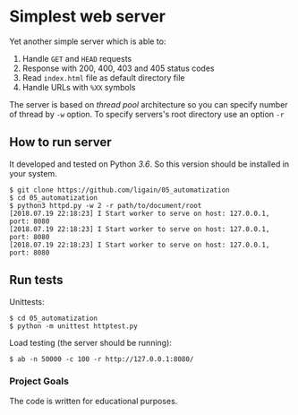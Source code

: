 
# Simplest web server
Yet another simple server which is able to:
1) Handle `GET` and `HEAD` requests
2) Response with 200, 400, 403 and 405 status codes
3) Read `index.html` file as default directory file
4) Handle URLs with `%XX` symbols

The server is based on *thread pool* architecture so you can specify number of thread by `-w` option.
To specify servers's root directory use an option `-r`

## How to run server
It developed and tested on Python *3.6*. So this version should be installed in your system.
```
$ git clone https://github.com/ligain/05_automatization
$ cd 05_automatization
$ python3 httpd.py -w 2 -r path/to/document/root
[2018.07.19 22:18:23] I Start worker to serve on host: 127.0.0.1, port: 8080
[2018.07.19 22:18:23] I Start worker to serve on host: 127.0.0.1, port: 8080
[2018.07.19 22:18:23] I Start worker to serve on host: 127.0.0.1, port: 8080
```
## Run tests
Unittests:
```
$ cd 05_automatization
$ python -m unittest httptest.py
```
Load testing (the server should be running):
```
$ ab -n 50000 -c 100 -r http://127.0.0.1:8080/
```

### Project Goals
The code is written for educational purposes. 
